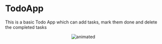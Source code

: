 # TodoApp
This is a basic Todo App which can add tasks, mark them done and delete the completed tasks

<p align="center">
  <img src="https://raw.githubusercontent.com/rohindh-hub/TodoApp/main/App%20OverView.gif" alt="animated" />
</p>
